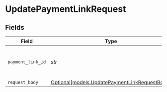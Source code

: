# UpdatePaymentLinkRequest


## Fields

| Field                                                                                      | Type                                                                                       | Required                                                                                   | Description                                                                                | Example                                                                                    |
| ------------------------------------------------------------------------------------------ | ------------------------------------------------------------------------------------------ | ------------------------------------------------------------------------------------------ | ------------------------------------------------------------------------------------------ | ------------------------------------------------------------------------------------------ |
| `payment_link_id`                                                                          | *str*                                                                                      | :heavy_check_mark:                                                                         | Provide the ID of the related payment link.                                                | pl_d9fQur83kFdhH8hIhaZfq                                                                   |
| `request_body`                                                                             | [Optional[models.UpdatePaymentLinkRequestBody]](../models/updatepaymentlinkrequestbody.md) | :heavy_minus_sign:                                                                         | N/A                                                                                        |                                                                                            |